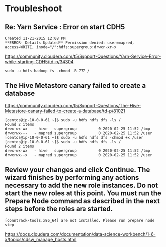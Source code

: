 # Troubleshoot

## Re: Yarn Service : Error on start CDH5
  
```
Created ‎11-21-2015 12:08 PM
**ERROR- Details Updated** Permission denied: user=mapred, access=WRITE, inode="/":hdfs:supergroup:drwxr-xr-x
```

https://community.cloudera.com/t5/Support-Questions/Yarn-Service-Error-while-starting-CDH5/td-p/34304
```
sudo -u hdfs hadoop fs -chmod -R 777 /
```

## The Hive Metastore canary failed to create a database

https://community.cloudera.com/t5/Support-Questions/The-Hive-Metastore-canary-failed-to-create-a-database/td-p/81021
```
[centos@ip-10-0-0-61 ~]$ sudo -u hdfs hdfs dfs -ls /
Found 2 items
drwx-wx-wx   - hive   supergroup          0 2020-02-25 11:52 /tmp
drwxrwx---   - mapred supergroup          0 2020-02-25 11:52 /user
[centos@ip-10-0-0-61 ~]$ sudo -u hdfs hdfs dfs -chmod +x /user
[centos@ip-10-0-0-61 ~]$ sudo -u hdfs hdfs dfs -ls /
Found 2 items
drwx-wx-wx   - hive   supergroup          0 2020-02-25 11:52 /tmp
drwxrwx--x   - mapred supergroup          0 2020-02-25 11:52 /user
```
## Review your changes and click Continue. The wizard finishes by performing any actions necessary to add the new role instances. Do not start the new roles at this point. You must run the Prepare Node command as described in the next steps before the roles are started.

```
[conntrack-tools.x86_64] are not installed. Please run prepare node step
```

https://docs.cloudera.com/documentation/data-science-workbench/1-6-x/topics/cdsw_manage_hosts.html
